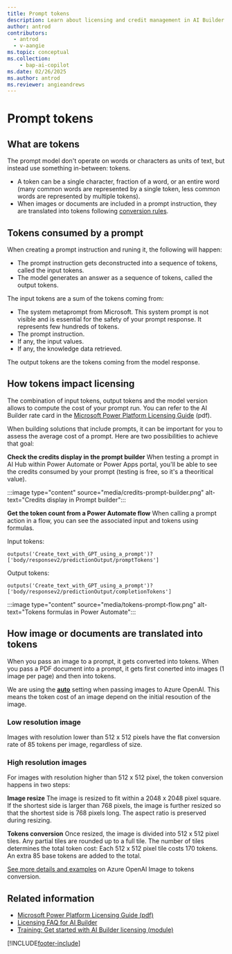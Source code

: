 ```yaml
---
title: Prompt tokens
description: Learn about licensing and credit management in AI Builder.
author: antrod
contributors:
  - antrod
  - v-aangie
ms.topic: conceptual
ms.collection: 
    - bap-ai-copilot
ms.date: 02/26/2025
ms.author: antrod
ms.reviewer: angieandrews
---
```


# Prompt tokens
## What are tokens
The prompt model don't operate on words or characters as units of text, but instead use something in-between: tokens.
- A token can be a single character, fraction of a word, or an entire word (many common words are represented by a single token, less common words are represented by multiple tokens).
- When images or documents are included in a prompt instruction, they are translated into tokens following [conversion rules](#conversion-rules-for-images-and-documents).

## Tokens consumed by a prompt
When creating a prompt instruction and runing it, the following will happen:
- The prompt instruction gets deconstructed into a sequence of tokens, called the input tokens.
- The model generates an answer as a sequence of tokens, called the output tokens. 

The input tokens are a sum of the tokens coming from:
- The system metaprompt from Microsoft. This system prompt is not visible and is essential for the safety of your prompt response. It represents few hundreds of tokens.
- The prompt instruction.
- If any, the input values.
- If any, the knowledge data retrieved.

The output tokens are the tokens coming from the model response.

## How tokens impact licensing
The combination of input tokens, output tokens and the model version allows to compute the cost of your prompt run. You can refer to the AI Builder rate card in the [Microsoft Power Platform Licensing Guide](https://go.microsoft.com/fwlink/?linkid=2085130) (pdf).

When building solutions that include prompts, it can be important for you to assess the average cost of a prompt. Here are two possibilities to achieve that goal:

**Check the credits display in the prompt builder**
When testing a prompt in AI Hub within Power Automate or Power Apps portal, you'll be able to see the credits consumed by your prompt (testing is free, so it's a theoritical value).

:::image type="content" source="media/credits-prompt-builder.png" alt-text="Credits display in Prompt builder":::

**Get the token count from a Power Automate flow**
When calling a prompt action in a flow, you can see the associated input and tokens using formulas.

Input tokens:
```
outputs('Create_text_with_GPT_using_a_prompt')?['body/responsev2/predictionOutput/promptTokens']
```

Output tokens:
```
outputs('Create_text_with_GPT_using_a_prompt')?['body/responsev2/predictionOutput/completionTokens']
```

:::image type="content" source="media/tokens-prompt-flow.png" alt-text="Tokens formulas in Power Automate":::

## How image or documents are translated into tokens
When you pass an image to a prompt, it gets converted into tokens.
When you pass a PDF document into a prompt, it gets first conerted into images (1 image per page) and then into tokens.

We are using the [**auto**](https://learn.microsoft.com/en-us/azure/ai-services/openai/how-to/gpt-with-vision?tabs=rest#detail-parameter-settings-in-image-processing-low-high-auto) setting when passing images to Azure OpenAI. This means the token cost of an image depend on the initial resoution of the image.

### Low resolution image
Images with resolution lower than 512 x 512 pixels have the flat conversion rate of 85 tokens per image, regardless of size.

### High resolution images
For images with resolution higher than 512 x 512 pixel, the token conversion happens in two steps:

**Image resize**
The image is resized to fit within a 2048 x 2048 pixel square. If the shortest side is larger than 768 pixels, the image is further resized so that the shortest side is 768 pixels long. The aspect ratio is preserved during resizing.

**Tokens conversion**
Once resized, the image is divided into 512 x 512 pixel tiles. Any partial tiles are rounded up to a full tile. The number of tiles determines the total token cost: Each 512 x 512 pixel tile costs 170 tokens. An extra 85 base tokens are added to the total.

[See more details and examples](https://learn.microsoft.com/en-us/azure/ai-services/openai/overview#image-tokens) on Azure OpenAI Image to tokens conversion.

## Related information

- [Microsoft Power Platform Licensing Guide (pdf)](https://go.microsoft.com/fwlink/?LinkId=2085130)
- [Licensing FAQ for AI Builder](/power-platform/admin/powerapps-flow-licensing-faq#ai-builder)
- [Training: Get started with AI Builder licensing (module)](/training/modules/get-started-with-ai-builder-licensing/)


[!INCLUDE[footer-include](includes/footer-banner.md)]

